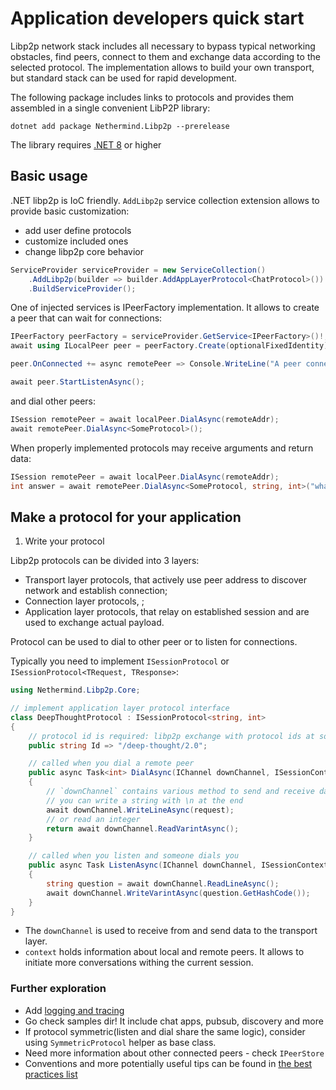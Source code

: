 # Application developers quick start

Libp2p network stack includes all necessary to bypass typical networking obstacles, find peers, connect to them and exchange data according to the selected protocol. The implementation allows to build your own transport, but standard stack can be used for rapid development.

The following package includes links to protocols and provides them assembled in a single convenient LibP2P library:

```
dotnet add package Nethermind.Libp2p --prerelease
```

The library requires [.NET 8](https://dotnet.microsoft.com/en-us/download) or higher

## Basic usage

.NET libp2p is IoC friendly. `AddLibp2p` service collection extension allows to provide basic customization:
- add user define protocols
- customize included ones
- change libp2p core behavior

```cs
ServiceProvider serviceProvider = new ServiceCollection()
    .AddLibp2p(builder => builder.AddAppLayerProtocol<ChatProtocol>())
    .BuildServiceProvider();
```

One of injected services is IPeerFactory implementation. It allows to create a peer that can wait for connections:

```cs
IPeerFactory peerFactory = serviceProvider.GetService<IPeerFactory>()!;
await using ILocalPeer peer = peerFactory.Create(optionalFixedIdentity);

peer.OnConnected += async remotePeer => Console.WriteLine("A peer connected {0}", remotePeer.RemoteAddress);

await peer.StartListenAsync();
```

and dial other peers:

```cs
ISession remotePeer = await localPeer.DialAsync(remoteAddr);
await remotePeer.DialAsync<SomeProtocol>();
```

When properly implemented protocols may receive arguments and return data:

```cs
ISession remotePeer = await localPeer.DialAsync(remoteAddr);
int answer = await remotePeer.DialAsync<SomeProtocol, string, int>("what is answer to the Ultimate Question?");
```

## Make a protocol for your application

1. Write your protocol

Libp2p protocols can be divided into 3 layers:
- Transport layer protocols, that actively use peer address to discover network and establish connection;
- Connection layer protocols, ;
- Application layer protocols, that relay on established session and are used to exchange actual payload.

Protocol can be used to dial to other peer or to listen for connections.

Typically you need to implement `ISessionProtocol` or `ISessionProtocol<TRequest, TResponse>`:

```csharp
using Nethermind.Libp2p.Core;

// implement application layer protocol interface
class DeepThoughtProtocol : ISessionProtocol<string, int>
{
    // protocol id is required: libp2p exchange with protocol ids at some step
    public string Id => "/deep-thought/2.0";

    // called when you dial a remote peer
    public async Task<int> DialAsync(IChannel downChannel, ISessionContext context, string request)
    {
        // `downChannel` contains various method to send and receive data
        // you can write a string with \n at the end
        await downChannel.WriteLineAsync(request);
        // or read an integer
        return await downChannel.ReadVarintAsync();
    }

    // called when you listen and someone dials you
    public async Task ListenAsync(IChannel downChannel, ISessionContext context)
    {
        string question = await downChannel.ReadLineAsync();
        await downChannel.WriteVarintAsync(question.GetHashCode());
    }
}
```

- The `downChannel` is used to receive from and send data to the transport layer.
- `context` holds information about local and remote peers. It allows to initiate more conversations withing the current session.

### Further exploration
- Add [logging and tracing](./logging-tracing.md)
- Go check samples dir! It include chat apps, pubsub, discovery and more
- If protocol symmetric(listen and dial share the same logic), consider using `SymmetricProtocol` helper as base class.
- Need more information about other connected peers - check `IPeerStore`
- Conventions and more potentially useful tips can be found in [the best practices list](./development/best-practices.md)
